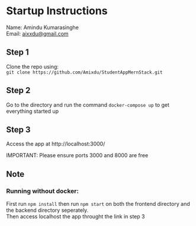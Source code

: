# Startup Instructions

Name: Amindu Kumarasinghe <br>
Email: aixxdu@gmail.com


## Step 1
Clone the repo using: <br> `git clone https://github.com/Amixdu/StudentAppMernStack.git`


## Step 2
Go to the directory and run the command `docker-compose up` to get everything started up <br>


## Step 3
Access the app at http://localhost:3000/

IMPORTANT:  Please ensure ports 3000 and 8000 are free

## Note
### Running without docker:
First run `npm install` then run `npm start` on both the frontend directory and the backend directory seperately. <br> Then access localhost the app throught the link in step 3

